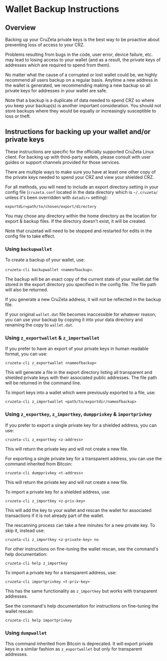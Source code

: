 # Wallet Backup Instructions

## Overview

Backing up your CruZeta private keys is the best way to be proactive about preventing loss of access to your CRZ.

Problems resulting from bugs in the code, user error, device failure, etc. may lead to losing access to your wallet (and as a result, the private keys of addresses which are required to spend from them).

No matter what the cause of a corrupted or lost wallet could be, we highly recommend all users backup on a regular basis. Anytime a new address in the wallet is generated, we recommending making a new backup so all private keys for addresses in your wallet are safe.

Note that a backup is a duplicate of data needed to spend CRZ so where you keep your backup(s) is another important consideration. You should not store backups where they would be equally or increasingly susceptible to loss or theft.

## Instructions for backing up your wallet and/or private keys

These instructions are specific for the officially supported CruZeta Linux client. For backing up with third-party wallets, please consult with user guides or support channels provided for those services.

There are multiple ways to make sure you have at least one other copy of the private keys needed to spend your CRZ and view your shielded CRZ.

For all methods, you will need to include an export directory setting in your config file (`cruzeta.conf` located in the data directory which is `~/.cruzeta/` unless it's been overridden with `datadir=` setting):

`exportdir=path/to/chosen/export/directory`

You may chose any directory within the home directory as the location for export & backup files. If the directory doesn't exist, it will be created.

Note that cruzetad will need to be stopped and restarted for edits in the config file to take effect. 

### Using `backupwallet`

To create a backup of your wallet, use:

`cruzeta-cli backupwallet <nameofbackup>`.

The backup will be an exact copy of the current state of your wallet.dat file stored in the export directory you specified in the config file. The file path will also be returned.

If you generate a new CruZeta address, it will not be reflected in the backup file.

If your original `wallet.dat` file becomes inaccessible for whatever reason, you can use your backup by copying it into your data directory and renaming the copy to `wallet.dat`.

### Using `z_exportwallet` & `z_importwallet`

If you prefer to have an export of your private keys in human readable format, you can use:

`cruzeta-cli z_exportwallet <nameofbackup>`

This will generate a file in the export directory listing all transparent and shielded private keys with their associated public addresses. The file path will be returned in the command line.

To import keys into a wallet which were previously exported to a file, use:

`cruzeta-cli z_importwallet <path/to/exportdir/nameofbackup>`

### Using `z_exportkey`, `z_importkey`, `dumpprivkey` & `importprivkey`

If you prefer to export a single private key for a shielded address, you can use:

`cruzeta-cli z_exportkey <z-address>`

This will return the private key and will not create a new file.

For exporting a single private key for a transparent address, you can use the command inherited from Bitcoin:

`cruzeta-cli dumpprivkey <t-address>`

This will return the private key and will not create a new file.

To import a private key for a shielded address, use:

`cruzeta-cli z_importkey <z-priv-key>`

This will add the key to your wallet and rescan the wallet for associated transactions if it is not already part of the wallet.

The rescanning process can take a few minutes for a new private key. To skip it, instead use:

`cruzeta-cli z_importkey <z-private-key> no`

For other instructions on fine-tuning the wallet rescan, see the command's help documentation:

`cruzeta-cli help z_importkey`

To import a private key for a transparent address, use:

`cruzeta-cli importprivkey <t-priv-key>`

This has the same functionality as `z_importkey` but works with transparent addresses.

See the command's help documentation for instructions on fine-tuning the wallet rescan:

`cruzeta-cli help importprivkey`

### Using `dumpwallet`

This command inherited from Bitcoin is deprecated. It will export private keys in a similar fashion as `z_exportwallet` but only for transparent addresses.
